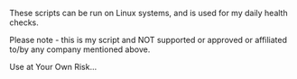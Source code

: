 These scripts can be run on Linux systems, and is used for my daily health checks.

Please note - this is my script and NOT supported or approved or affiliated to/by any company mentioned above.

Use at Your Own Risk...
